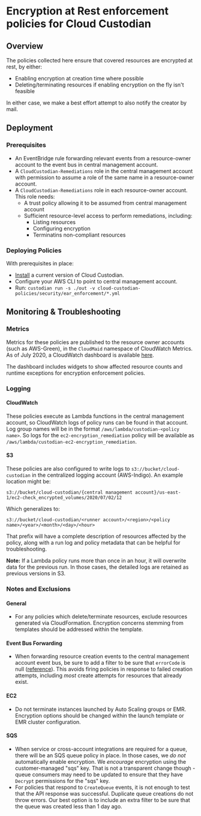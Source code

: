 # Encryption at Rest enforcement policies for Cloud Custodian

## Overview

The policies collected here ensure that covered resources are encrypted at rest, by either:

* Enabling encryption at creation time where possible
* Deleting/terminating resources if enabling encryption on the fly isn't feasible

In either case, we make a best effort attempt to also notify the creator by mail.

## Deployment

### Prerequisites

* An EventBridge rule forwarding relevant events from a resource-owner account to the event bus in central management account.
* A `CloudCustodian-Remediations` role in the central management account with permission to assume a role of the same name in a resource-owner account.
* A `CloudCustodian-Remediations` role in each resource-owner account. This role needs:
  * A trust policy allowing it to be assumed from central management account
  * Sufficient resource-level access to perform remediations, including:
    * Listing resources
    * Configuring encryption
    * Terminatins non-compliant resources

### Deploying Policies

With prerequisites in place:

* [Install](https://cloudcustodian.io/docs/quickstart/index.html#install-cc) a current version of Cloud Custodian.
* Configure your AWS CLI to point to central management account.
* Run: `custodian run -s ./out -v cloud-custodian-policies/security/ear_enforcement/*.yml`



## Monitoring & Troubleshooting

### Metrics

Metrics for these policies are published to the resource owner accounts (such as AWS-Green), in the `CloudMaid` namespace of CloudWatch Metrics. As of July 2020, a CloudWatch dashboard is available [here](https://console.aws.amazon.com/cloudwatch/home?region=us-east-1#dashboards:name=CloudCustodian-EncryptionAtRestEnforcement).

The dashboard includes widgets to show affected resource counts and runtime exceptions for encryption enforcement policies.

### Logging

#### CloudWatch

These policies execute as Lambda functions in the central management account, so CloudWatch logs of policy runs can be found in that account. Log group names will be in the format `/aws/lambda/custodian-<policy name>`. So logs for the `ec2-encryption_remediation` policy will be available as `/aws/lambda/custodian-ec2-encryption_remediation`.

#### S3

These policies are also configured to write logs to `s3://bucket/cloud-custodian` in the centralized logging account (AWS-Indigo). An example location might be:

```
s3://bucket/cloud-custodian/{central management account}/us-east-1/ec2-check_encrypted_volumes/2020/07/02/12
```

Which generalizes to:

```
s3://bucket/cloud-custodian/<runner account>/<region>/<policy name>/<year>/<month>/<day>/<hour>
```

That prefix will have a complete description of resources affected by the policy, along with a run log and policy metadata that can be helpful for troubleshooting.

**Note:** If a Lambda policy runs more than once in an hour, it will overwrite data for the previous run. In those cases, the detailed logs are retained as previous versions in S3.

### Notes and Exclusions

#### General

* For any policies which delete/terminate resources, exclude resources generated via CloudFormation. Encryption concerns stemming from templates should be addressed within the template.

#### Event Bus Forwarding

* When forwarding resource creation events to the central management account event bus, be sure to add a filter to be sure that `errorCode` is null ([reference](https://docs.aws.amazon.com/eventbridge/latest/userguide/eventbridge-event-patterns-null-and-empty-strings.html)). This avoids firing policies in response to failed creation attempts, including _most_ create attempts for resources that already exist.

#### EC2

* Do not terminate instances launched by Auto Scaling groups or EMR. Encryption options should be changed within the launch template or EMR cluster configuration.

#### SQS

* When service or cross-account integrations are required for a queue, there will be an SQS queue policy in place. In those cases, we *do not* automatically enable encryption. We *encourage* encryption using the customer-managed "sqs" key. That is not a transparent change though - queue consumers may need to be updated to ensure that they have `Decrypt` permissions for the "sqs" key.
* For policies that respond to `CreateQueue` events, it is not enough to test that the API response was successful. Duplicate queue creations do not throw errors. Our best option is to include an extra filter to be sure that the queue was created less than 1 day ago.
